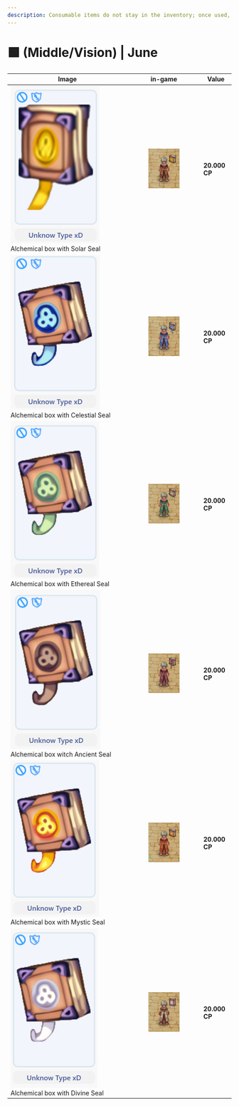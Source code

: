 ```yaml
---
description: Consumable items do not stay in the inventory; once used, they are discarded.
---
```


# 🟩 (Middle/Vision) | June

<table><thead><tr><th width="255.6666259765625">Image</th><th>in-game</th><th>Value</th></tr></thead><tbody><tr><td><img src="../../../../../.gitbook/assets/image (708).png" alt="">Alchemical box with Solar Seal</td><td><div><figure><img src="../../../../../.gitbook/assets/12 (1).gif" alt=""><figcaption></figcaption></figure></div></td><td><strong>20.000 CP</strong></td></tr><tr><td><img src="../../../../../.gitbook/assets/image (709).png" alt="">Alchemical box with Celestial Seal</td><td><div><figure><img src="../../../../../.gitbook/assets/14 (1).gif" alt=""><figcaption></figcaption></figure></div></td><td><strong>20.000 CP</strong></td></tr><tr><td><img src="../../../../../.gitbook/assets/image (710).png" alt="">Alchemical box with Ethereal Seal</td><td><div><figure><img src="../../../../../.gitbook/assets/15 (1).gif" alt=""><figcaption></figcaption></figure></div></td><td><strong>20.000 CP</strong></td></tr><tr><td><img src="../../../../../.gitbook/assets/image (711).png" alt="">Alchemical box witch Ancient Seal</td><td><div><figure><img src="../../../../../.gitbook/assets/16 (1).gif" alt=""><figcaption></figcaption></figure></div></td><td><strong>20.000 CP</strong></td></tr><tr><td><img src="../../../../../.gitbook/assets/image (712).png" alt="">Alchemical box with Mystic Seal</td><td><div><figure><img src="../../../../../.gitbook/assets/17 (1).gif" alt=""><figcaption></figcaption></figure></div></td><td><strong>20.000 CP</strong></td></tr><tr><td><img src="../../../../../.gitbook/assets/image (713).png" alt="">Alchemical box with Divine Seal</td><td><div><figure><img src="../../../../../.gitbook/assets/18 (1).gif" alt=""><figcaption></figcaption></figure></div></td><td><strong>20.000 CP</strong></td></tr></tbody></table>
